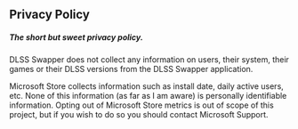 ## Privacy Policy

##### The short but sweet privacy policy.

DLSS Swapper does not collect any information on users, their system, their games or their DLSS versions from the DLSS Swapper application.

Microsoft Store collects information such as install date, daily active users, etc. None of this information (as far as I am aware) is personally identifiable information. Opting out of Microsoft Store metrics is out of scope of this project, but if you wish to do so you should contact Microsoft Support. 